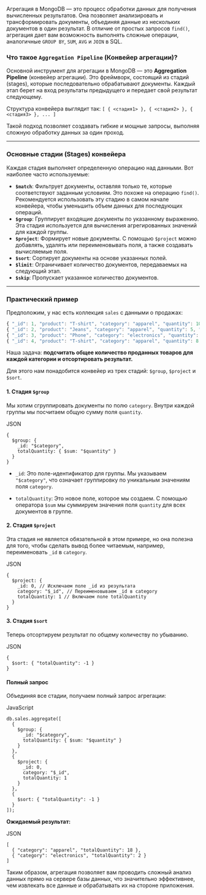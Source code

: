 Агрегация в MongoDB — это процесс обработки данных для получения вычисленных результатов. Она позволяет анализировать и трансформировать документы, объединяя данные из нескольких документов в один результат. В отличие от простых запросов `find()`, агрегация дает вам возможность выполнять сложные операции, аналогичные `GROUP BY`, `SUM`, `AVG` и `JOIN` в SQL.

### Что такое `Aggregation Pipeline` (Конвейер агрегации)?

Основной инструмент для агрегации в MongoDB — это **Aggregation Pipeline** (конвейер агрегации). Это фреймворк, состоящий из стадий (stages), которые последовательно обрабатывают документы. Каждый этап берет на вход результаты предыдущего и передает свой результат следующему.

Структура конвейера выглядит так: `[ { <стадия1> }, { <стадия2> }, { <стадия3> }, ... ]`

Такой подход позволяет создавать гибкие и мощные запросы, выполняя сложную обработку данных за один проход.

---


### Основные стадии (Stages) конвейера

Каждая стадия выполняет определенную операцию над данными. Вот наиболее часто используемые:

- **`$match`**: Фильтрует документы, оставляя только те, которые соответствуют заданным условиям. Это похоже на операцию `find()`. Рекомендуется использовать эту стадию в самом начале конвейера, чтобы уменьшить объем данных для последующих операций.
- **`$group`**: Группирует входящие документы по указанному выражению. Эта стадия используется для вычисления агрегированных значений для каждой группы.
- **`$project`**: Формирует новые документы. С помощью `$project` можно добавлять, удалять или переименовывать поля, а также создавать вычисляемые поля.
- **`$sort`**: Сортирует документы на основе указанных полей.
- **`$limit`**: Ограничивает количество документов, передаваемых на следующий этап.    
- **`$skip`**: Пропускает указанное количество документов.

---

### Практический пример
  
Предположим, у нас есть коллекция `sales` с данными о продажах:
```js
{ "_id": 1, "product": "T-shirt", "category": "apparel", "quantity": 10, "price": 15 }
{ "_id": 2, "product": "Jeans", "category": "apparel", "quantity": 5, "price": 50 }
{ "_id": 3, "product": "Phone", "category": "electronics", "quantity": 2, "price": 400 }
{ "_id": 4, "product": "T-shirt", "category": "apparel", "quantity": 8, "price": 15 }
```

Наша задача: **подсчитать общее количество проданных товаров для каждой категории и отсортировать результат.**

Для этого нам понадобится конвейер из трех стадий: `$group`, `$project` и `$sort`.

#### 1. Стадия `$group`

Мы хотим сгруппировать документы по полю `category`. Внутри каждой группы мы посчитаем общую сумму поля `quantity`.

JSON

```
{
  $group: {
    _id: "$category",
    totalQuantity: { $sum: "$quantity" }
  }
}
```

- `_id`: Это поле-идентификатор для группы. Мы указываем `"$category"`, что означает группировку по уникальным значениям поля `category`.
    
- `totalQuantity`: Это новое поле, которое мы создаем. С помощью оператора `$sum` мы суммируем значения поля `quantity` для всех документов в группе.
    

#### 2. Стадия `$project`

Эта стадия не является обязательной в этом примере, но она полезна для того, чтобы сделать вывод более читаемым, например, переименовать `_id` в `category`.

JSON

```
{
  $project: {
    _id: 0, // Исключаем поле _id из результата
    category: "$_id", // Переименовываем _id в category
    totalQuantity: 1 // Включаем поле totalQuantity
  }
}
```

#### 3. Стадия `$sort`

Теперь отсортируем результат по общему количеству по убыванию.

JSON

```
{
  $sort: { "totalQuantity": -1 }
}
```

#### Полный запрос

Объединяя все стадии, получаем полный запрос агрегации:

JavaScript

```
db.sales.aggregate([
  {
    $group: {
      _id: "$category",
      totalQuantity: { $sum: "$quantity" }
    }
  },
  {
    $project: {
      _id: 0,
      category: "$_id",
      totalQuantity: 1
    }
  },
  {
    $sort: { "totalQuantity": -1 }
  }
]);
```

**Ожидаемый результат:**

JSON

```
[
  { "category": "apparel", "totalQuantity": 18 },
  { "category": "electronics", "totalQuantity": 2 }
]
```

Таким образом, агрегация позволяет вам проводить сложный анализ данных прямо на сервере базы данных, что значительно эффективнее, чем извлекать все данные и обрабатывать их на стороне приложения.